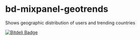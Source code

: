 bd-mixpanel-geotrends
=====================

Shows geographic distribution of users and trending countries

[![Bitdeli Badge](https://d2weczhvl823v0.cloudfront.net/bitdeli/bd-mixpanel-geotrends/trend.png)](https://bitdeli.com/free "Bitdeli Badge")

